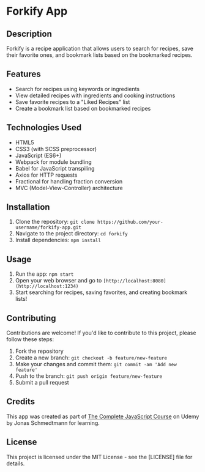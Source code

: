 # Forkify App

## Description
Forkify is a recipe application that allows users to search for recipes, save their favorite ones, and bookmark lists based on the bookmarked recipes.

## Features
- Search for recipes using keywords or ingredients
- View detailed recipes with ingredients and cooking instructions
- Save favorite recipes to a "Liked Recipes" list
- Create a bookmark list based on bookmarked recipes

## Technologies Used
- HTML5
- CSS3 (with SCSS preprocessor)
- JavaScript (ES6+)
- Webpack for module bundling
- Babel for JavaScript transpiling
- Axios for HTTP requests
- Fractional for handling fraction conversion
- MVC (Model-View-Controller) architecture

## Installation
1. Clone the repository: `git clone https://github.com/your-username/forkify-app.git`
2. Navigate to the project directory: `cd forkify`
3. Install dependencies: `npm install`

## Usage
1. Run the app: `npm start`
2. Open your web browser and go to `[http://localhost:8080](http://localhost:1234)`
3. Start searching for recipes, saving favorites, and creating bookmark lists!

## Contributing
Contributions are welcome! If you'd like to contribute to this project, please follow these steps:
1. Fork the repository
2. Create a new branch: `git checkout -b feature/new-feature`
3. Make your changes and commit them: `git commit -am 'Add new feature'`
4. Push to the branch: `git push origin feature/new-feature`
5. Submit a pull request

## Credits
This app was created as part of [The Complete JavaScript Course](https://www.udemy.com/course/the-complete-javascript-course/) on Udemy by Jonas Schmedtmann for learning.

## License
This project is licensed under the MIT License - see the [LICENSE] file for details.
